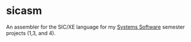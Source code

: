 sicasm
======
An assembler for the SIC/XE language for my [Systems Software](http://www.unf.edu/public/cop3601/ree/)
semester projects (1,3, and 4).
